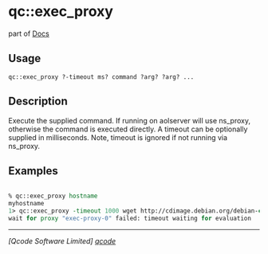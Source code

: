 qc::exec_proxy
==============

part of [Docs](.)

Usage
-----
`
        qc::exec_proxy ?-timeout ms? command ?arg? ?arg? ...
    `

Description
-----------
Execute the supplied command.
        If running on aolserver will use ns_proxy, otherwise the command is executed directly.
        A timeout can be optionally supplied in milliseconds. 
        Note, timeout is ignored if not running via ns_proxy.

Examples
--------
```tcl

% qc::exec_proxy hostname
myhostname
1> qc::exec_proxy -timeout 1000 wget http://cdimage.debian.org/debian-cd/6.0.5/amd64/iso-cd/debian-6.0.5-amd64-CD-1.iso
wait for proxy "exec-proxy-0" failed: timeout waiting for evaluation
```

----------------------------------
*[Qcode Software Limited] [qcode]*

[qcode]: http://www.qcode.co.uk "Qcode Software"